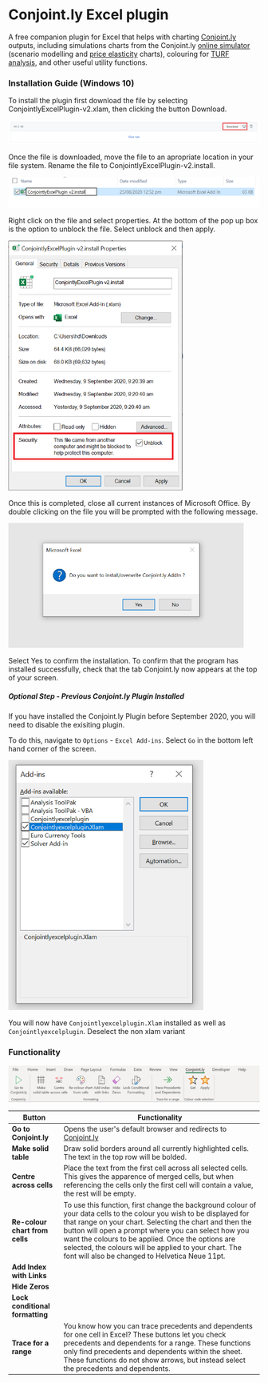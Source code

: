 # Conjoint.ly Excel plugin
A free companion plugin for Excel that helps with charting [Conjoint.ly](https://conjointly.com/) outputs, including simulations charts from the Conjoint.ly [online simulator](https://conjointly.com/guides/conjoint-preference-share-simulator/) (scenario modelling and [price elasticity](https://conjointly.com/guides/understanding-price-elasticity-of-demand/) charts), colouring for [TURF analysis](https://conjointly.com/blog/turf-analysis/), and other useful utility functions.

### Installation Guide (Windows 10)

To install the plugin first download the file by selecting ConjointlyExcelPlugin-v2.xlam, then clicking the button Download. 


<img src="GuideImages/download.PNG"/>

Once the file is downloaded, move the file to an apropriate location in your file system. Rename the file to ConjointlyExcelPlugin-v2.install.

![img](GuideImages/Rename.PNG)

Right click on the file and select properties. At the bottom of the pop up box is the option to unblock the file. Select unblock and then apply.

<img src="GuideImages/unblock.PNG" height=500 class="center"/>

Once this is completed, close all current instances of Microsoft Office. By double clicking on the file you will be prompted with the following message. 

<img src="GuideImages/Prompt.PNG" height=250 class="center"/>

Select Yes to confirm the installation. To confirm that the program has installed successfully, check that the tab Conjoint.ly now appears at the top of your screen.

##### Optional Step - Previous Conjoint.ly Plugin Installed 
If you have installed the Conjoint.ly Plugin before September 2020, you will need to disable the exisiting plugin.

To do this, navigate to `Options` - `Excel Add-ins`. Select `Go` in the bottom left hand corner of the screen.

<img src="GuideImages/Deselect.PNG" height=500 class="center"/>


You will now have `Conjointlyexcelplugin.Xlam` installed as well as `Conjointlyexcelplugin`. Deselect the non xlam variant

### Functionality

![img](GuideImages/Toolbar.PNG)

| Button | Functionality |  
| ---------------------|--------------------------------------------------------------|
| **Go to Conjoint.ly** | Opens the user's default browser and redirects to [Conjoint.ly](https://conjointly.com/) |
| **Make solid table** | Draw solid borders around all currently highlighted cells. The text in the top row will be bolded.|
| **Centre across cells** | Place the text from the first cell across all selected cells. This gives the apparence of merged cells, but when referencing the cells only the first cell will contain a value, the rest will be empty.|
| **Re-colour chart from cells** | To use this function, first change the background colour of your data cells to the colour you wish to be displayed for that range on your chart. Selecting the chart and then the button will open a prompt where you can select how you want the colours to be applied. Once the options are selected, the colours will be applied to your chart. The font will also be changed to Helvetica Neue 11pt. |
| **Add Index with Links** | | 
| **Hide Zeros** | |
| **Lock conditional formatting** | |
| **Trace for a range** | You know how you can trace     precedents and dependents for one cell in Excel? These buttons let you     check precedents and dependents for a range. These functions only find     precedents and dependents within the sheet. These functions do not show     arrows, but instead select the precedents and dependents.|
